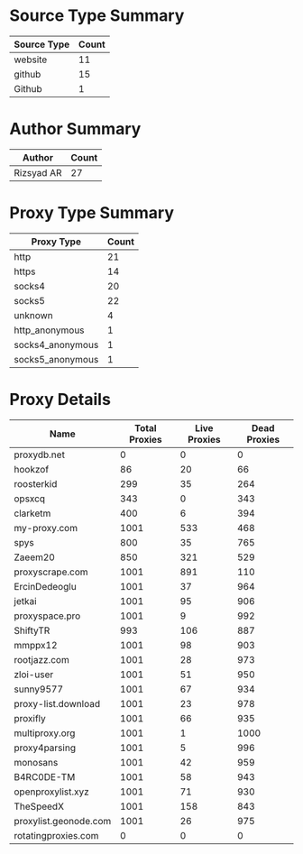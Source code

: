 # Source Type Summary

| Source Type | Count |
|-------------|-------|
| website | 11 |
| github | 15 |
| Github | 1 |


# Author Summary

| Author | Count |
|--------|-------|
| Rizsyad AR | 27 |


# Proxy Type Summary

| Proxy Type | Count |
|------------|-------|
| http | 21 |
| https | 14 |
| socks4 | 20 |
| socks5 | 22 |
| unknown | 4 |
| http_anonymous | 1 |
| socks4_anonymous | 1 |
| socks5_anonymous | 1 |


# Proxy Details

| Name | Total Proxies | Live Proxies | Dead Proxies |
|------|---------------|--------------|---------------|
| proxydb.net | 0 | 0 | 0 |
| hookzof | 86 | 20 | 66 |
| roosterkid | 299 | 35 | 264 |
| opsxcq | 343 | 0 | 343 |
| clarketm | 400 | 6 | 394 |
| my-proxy.com | 1001 | 533 | 468 |
| spys | 800 | 35 | 765 |
| Zaeem20 | 850 | 321 | 529 |
| proxyscrape.com | 1001 | 891 | 110 |
| ErcinDedeoglu | 1001 | 37 | 964 |
| jetkai | 1001 | 95 | 906 |
| proxyspace.pro | 1001 | 9 | 992 |
| ShiftyTR | 993 | 106 | 887 |
| mmppx12 | 1001 | 98 | 903 |
| rootjazz.com | 1001 | 28 | 973 |
| zloi-user | 1001 | 51 | 950 |
| sunny9577 | 1001 | 67 | 934 |
| proxy-list.download | 1001 | 23 | 978 |
| proxifly | 1001 | 66 | 935 |
| multiproxy.org | 1001 | 1 | 1000 |
| proxy4parsing | 1001 | 5 | 996 |
| monosans | 1001 | 42 | 959 |
| B4RC0DE-TM | 1001 | 58 | 943 |
| openproxylist.xyz | 1001 | 71 | 930 |
| TheSpeedX | 1001 | 158 | 843 |
| proxylist.geonode.com | 1001 | 26 | 975 |
| rotatingproxies.com | 0 | 0 | 0 |
